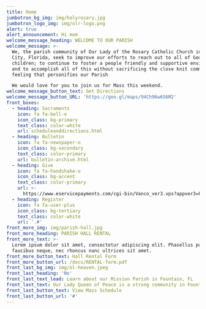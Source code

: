```yaml
---
title: Home
jumbotron_bg_img: img/holyrosary.jpg
jumbotron_logo_img: img/olr-logo.png
alert: true
alert_announcement: Hi mom
welcome_message_heading: WELCOME TO OUR PARISH
welcome_message: >-
  We, the parish community of Our Lady of the Rosary Catholic Church in Panama
  City, Florida, seek to improve our efforts to reach out to all of God`s
  children; to continue to foster a people friendly and supportive environment;
  and to accomplish all of this without sacrificing the close knit community
  feeling that personifies our Parish

  We would love for you to join us for Mass this weekend.
welcome_message_button_text: Get Directions
welcome_message_button_URL: 'https://goo.gl/maps/94Ch96w6S6M2'
front_boxes:
  - heading: Sacraments
    icon: fa fa-bell-o
    icon_class: bg-primary
    text_class: color-white
    url: scheduleanddirections.html
  - heading: Bulletin
    icon: fa fa-newspaper-o
    icon_class: bg-secondary
    text_class: color-primary
    url: bulletin-archive.html
  - heading: Give
    icon: fa fa-handshake-o
    icon_class: bg-accent
    text_class: color-primary
    url: >-
      https://www.eservicepayments.com/cgi-bin/Vanco_ver3.vps?appver3=Fi1giPL8kwX_Oe1AO50jRpD4Ri1ipMz8SjtO-fInVtuhjXsUKRLlmI4vCU4-rZZZ2EvVVAEjqawDomKT1pbouYCLiHsYNviTLNfVAvw7pMg=&ver=3
  - heading: Register
    icon: fa fa-user-plus
    icon_class: bg-tertiary
    text_class: color-white
    url: '.#'
front_more_img: img/parish-hall.jpg
front_more_heading: PARISH HALL RENTAL
front_more_text: >-
  Lorem ipsum dolor sit amet, consectetur adipiscing elit. Phasellus pulvinar
  faucibus neque, nec rhoncus nunc ultrices sit amet.
front_more_button_text: Hall Rental Form
front_more_button_url: /docs/RENTAL-form.pdf
front_last_bg_img: img/ol-heaven.jpeg
front_last_heading: 'No'
front_last_text_lead: Learn about our Mission Parish in Fountain, FL
front_last_text: Our Lady Queen of Peace is a strong community in Fountain, FL that Fr. Brown serves. We would love for you to visit if you are
front_last_button_text: View Mass Schedule
front_last_button_url: '#'
---
```

